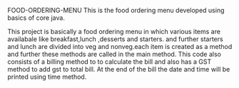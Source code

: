 FOOD-ORDERING-MENU
This is the food ordering menu developed using basics of core java.

This project is basically a food ordering menu in which various items are availabale like breakfast,lunch ,desserts and starters.
and further starters and lunch are divided into veg and nonveg.each item is created as a method and further these methods are called in the main method.
This code also consists of a billing method to to calculate the bill and also has a GST method to add gst to total bill.
At the end of the bill the date and time will be printed using time method.

